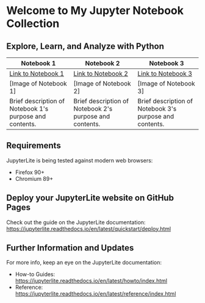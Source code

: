 # Welcome to My Jupyter Notebook Collection 
## Explore, Learn, and Analyze with Python

| Notebook 1                  | Notebook 2                  | Notebook 3                  |
|-----------------------------|-----------------------------|-----------------------------|
| [Link to Notebook 1](https://portfolio.data-decision.io/notebooks/index.html?path=python.ipynb) | [Link to Notebook 2](https://jupyterlite.github.io/demo) | [Link to Notebook 3](https://jupyterlite.github.io/demo) |
| [Image of Notebook 1]      | [Image of Notebook 2]      | [Image of Notebook 3]      |
| Brief description of Notebook 1's purpose and contents.  | Brief description of Notebook 2's purpose and contents.  | Brief description of Notebook 3's purpose and contents.  |

## Requirements

JupyterLite is being tested against modern web browsers:

- Firefox 90+
- Chromium 89+

## Deploy your JupyterLite website on GitHub Pages

Check out the guide on the JupyterLite documentation: https://jupyterlite.readthedocs.io/en/latest/quickstart/deploy.html

## Further Information and Updates

For more info, keep an eye on the JupyterLite documentation:

- How-to Guides: https://jupyterlite.readthedocs.io/en/latest/howto/index.html
- Reference: https://jupyterlite.readthedocs.io/en/latest/reference/index.html
